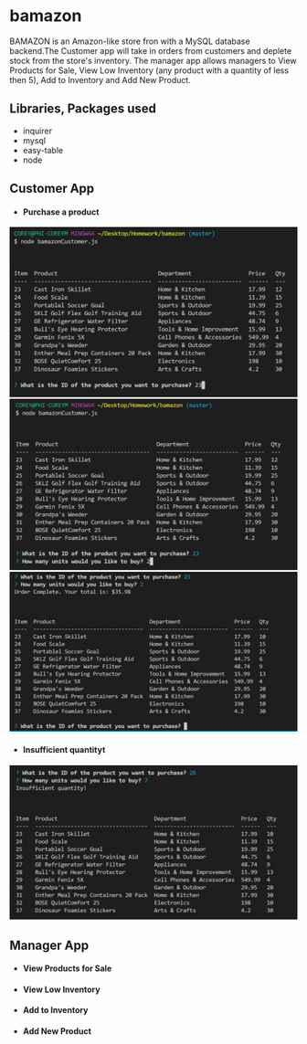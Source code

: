 # bamazon

BAMAZON is an Amazon-like store fron with a MySQL database backend.The Customer app will take in orders from customers and deplete stock from the store's inventory. The manager app allows managers to View Products for Sale, View Low Inventory (any product with a quantity of less then 5), Add to Inventory and Add New Product. 

## Libraries, Packages used
* inquirer
* mysql
* easy-table
* node

## Customer App
- #### Purchase a product 
![Alt text](/images/ProductToPurchase.jpg?raw=true "Purchase a product")
![Alt text](/images/UnitsToBuy.jpg?raw=true "Units to buy")
![Alt text](/images/OrderComplete.jpg?raw=true "Units to buy")

- #### Insufficient quantityt
![Alt text](/images/InsufficientQty.jpg?raw=true "Units to buy")

## Manager App 
- #### View Products for Sale


- #### View Low Inventory



- #### Add to Inventory



- #### Add New Product
